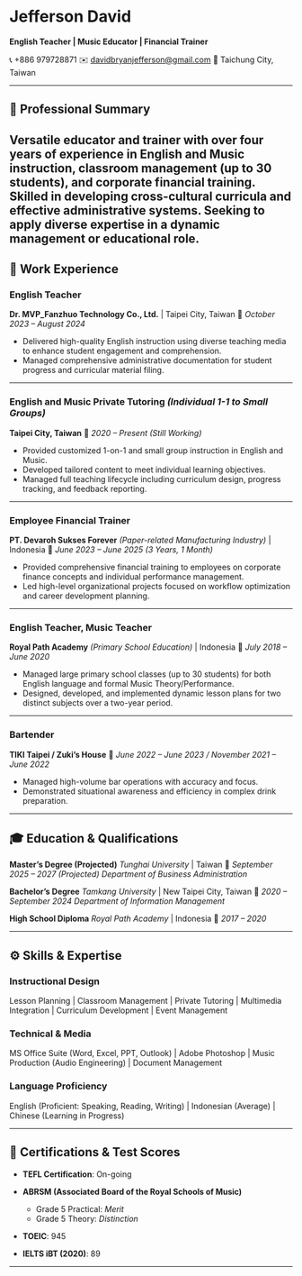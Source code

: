 # Jefferson David

**English Teacher | Music Educator | Financial Trainer**

📞 +886 979728871
✉️ [davidbryanjefferson@gmail.com](mailto:davidbryanjefferson@gmail.com)
📍 Taichung City, Taiwan

---

## 🧭 **Professional Summary**

Versatile educator and trainer with over four years of experience in English and Music instruction, classroom management (up to 30 students), and corporate financial training. Skilled in developing cross-cultural curricula and effective administrative systems. Seeking to apply diverse expertise in a dynamic management or educational role.
---

## 💼 **Work Experience**

### **English Teacher**

**Dr. MVP_Fanzhuo Technology Co., Ltd.** | Taipei City, Taiwan
📅 *October 2023 – August 2024*

* Delivered high-quality English instruction using diverse teaching media to enhance student engagement and comprehension.
* Managed comprehensive administrative documentation for student progress and curricular material filing.

---

### **English and Music Private Tutoring** *(Individual 1-1 to Small Groups)*

**Taipei City, Taiwan**
📅 *2020 – Present (Still Working)*

* Provided customized 1-on-1 and small group instruction in English and Music.
* Developed tailored content to meet individual learning objectives.
* Managed full teaching lifecycle including curriculum design, progress tracking, and feedback reporting.

---

### **Employee Financial Trainer**

**PT. Devaroh Sukses Forever** *(Paper-related Manufacturing Industry)* | Indonesia
📅 *June 2023 – June 2025 (3 Years, 1 Month)*

* Provided comprehensive financial training to employees on corporate finance concepts and individual performance management.
* Led high-level organizational projects focused on workflow optimization and career development planning.

---

### **English Teacher, Music Teacher**

**Royal Path Academy** *(Primary School Education)* | Indonesia
📅 *July 2018 – June 2020*

* Managed large primary school classes (up to 30 students) for both English language and formal Music Theory/Performance.
* Designed, developed, and implemented dynamic lesson plans for two distinct subjects over a two-year period.

---

### **Bartender**

**TIKI Taipei / Zuki’s House**
📅 *June 2022 – June 2023 / November 2021 – June 2022*

* Managed high-volume bar operations with accuracy and focus.
* Demonstrated situational awareness and efficiency in complex drink preparation.

---

## 🎓 **Education & Qualifications**

**Master’s Degree (Projected)**
*Tunghai University* | Taiwan
📅 *September 2025 – 2027 (Projected)*
*Department of Business Administration*

**Bachelor’s Degree**
*Tamkang University* | New Taipei City, Taiwan
📅 *2020 – September 2024*
*Department of Information Management*

**High School Diploma**
*Royal Path Academy* | Indonesia
📅 *2017 – 2020*

---

## ⚙️ **Skills & Expertise**

### **Instructional Design**

Lesson Planning | Classroom Management | Private Tutoring | Multimedia Integration | Curriculum Development | Event Management

### **Technical & Media**

MS Office Suite (Word, Excel, PPT, Outlook) | Adobe Photoshop | Music Production (Audio Engineering) | Document Management

### **Language Proficiency**

English (Proficient: Speaking, Reading, Writing) | Indonesian (Average) | Chinese (Learning in Progress)

---

## 🏅 **Certifications & Test Scores**

* **TEFL Certification**: On-going
* **ABRSM (Associated Board of the Royal Schools of Music)**

  * Grade 5 Practical: *Merit*
  * Grade 5 Theory: *Distinction*
* **TOEIC**: 945
* **IELTS iBT (2020)**: 89

---


